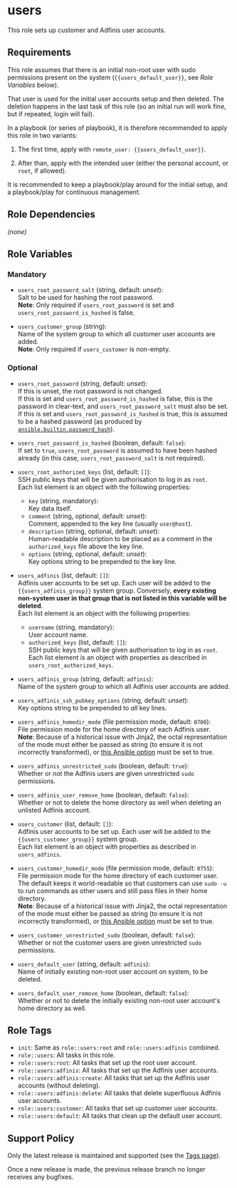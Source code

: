 users
=====

This role sets up customer and Adfinis user accounts.


Requirements
------------

This role assumes that there is an initial non-root user with sudo permissions
present on the system (`{{users_default_user}}`, see *Role Variables* below).

That user is used for the initial user accounts setup and then deleted. The
deletion happens in the last task of this role (so an initial run will work
fine, but if repeated, login will fail).

In a playbook (or series of playbook), it is therefore recommended to apply this
role in two variants:

 1. The first time, apply with `remote_user: {{users_default_user}}`.

 2. After than, apply with the intended user (either the personal account, or
    `root`, if allowed).

It is recommended to keep a playbook/play around for the initial setup, and a
playbook/play for continuous management.


Role Dependencies
-----------------

*(none)*


Role Variables
--------------

### Mandatory

 * `users_root_password_salt` (string, default: *unset*):<br />
   Salt to be used for hashing the root password.<br />
   **Note**: Only required if `users_root_password` is set and
   `users_root_password_is_hashed` is false.

 * `users_customer_group` (string):<br />
   Name of the system group to which all customer user accounts are added.<br />
   **Note**: Only required if `users_customer` is non-empty.

### Optional

 * `users_root_password` (string, default: *unset*):<br />
   If this is unset, the root password is not changed.<br />
   If this is set and `users_root_password_is_hashed` is false, this is the
   password in clear-text, and `users_root_password_salt` must also be set.<br
   />
   If this is set and `users_root_password_is_hashed` is true, this is assumed
   to be a hashed password (as produced by
   [`ansible.builtin.password_hash`][ansible:filter:password_hash]).

 * `users_root_password_is_hashed` (boolean, default: `false`):<br />
   If set to `true`, `users_root_password` is assumed to have been hashed
   already (in this case, `users_root_password_salt` is not required).

 * `users_root_authorized_keys` (list, default: `[]`):<br />
   SSH public keys that will be given authorisation to log in as `root`.<br />
   Each list element is an object with the following properties:
    - `key` (string, mandatory):<br />
      Key data itself.
    - `comment` (string, optional, default: *unset*):<br />
      Comment, appended to the key line (usually `user@host`).
    - `description` (string, optional, default: *unset*):<br />
      Human-readable description to be placed as a comment in the
      `authorized_keys` file above the key line.
    - `options` (string, optional, default: *unset*):<br />
      Key options string to be prepended to the key line.

 * `users_adfinis` (list, default: `[]`):<br />
   Adfinis user accounts to be set up. Each user will be added to the
   `{{users_adfinis_group}}` system group. Conversely, **every existing
   non-system user in that group that is not listed in this variable will be
   deleted**.<br />
   Each list element is an object with the following properties:
    - `username` (string, mandatory):<br />
      User account name.
    - `authorized_keys` (list, default: `[]`):<br />
      SSH public keys that will be given authorisation to log in as `root`.<br
      />
      Each list element is an object with properties as described in
      `users_root_authorized_keys`.

 * `users_adfinis_group` (string, default: `adfinis`):<br />
   Name of the system group to which all Adfinis user accounts are added.

 * `users_adfinis_ssh_pubkey_options` (string, default: *unset*):<br />
   Key options string to be prepended to *all* key lines.

 * `users_adfinis_homedir_mode` (file permission mode, default: `0700`):<br />
   File permission mode for the home directory of each Adfinis user.<br />
   **Note**: Because of a historical issue with Jinja2, the octal representation
   of the mode must either be passed as string (to ensure it is not incorrectly
   transformed), or [this Ansible option][ansible:vars:default_jinja2_native]
   must be set to true.

 * `users_adfinis_unrestricted_sudo` (boolean, default: `true`):<br />
   Whether or not the Adfinis users are given unrestricted `sudo` permissions.

 * `users_adfinis_user_remove_home` (boolean, default: `false`):<br />
   Whether or not to delete the home directory as well when deleting an unlisted
   Adfinis account.

 * `users_customer` (list, default: `[]`):<br />
   Adfinis user accounts to be set up. Each user will be added to the
   `{{users_customer_group}}` system group.<br />
   Each list element is an object with properties as described in
   `users_adfinis`.

 * `users_customer_homedir_mode` (file permission mode, default: `0755`):<br />
   File permission mode for the home directory of each customer user.<br />
   The default keeps it world-readable so that customers can use `sudo -u` to
   run commands as other users and still pass files in their home directory.<br
   />
   **Note**: Because of a historical issue with Jinja2, the octal representation
   of the mode must either be passed as string (to ensure it is not incorrectly
   transformed), or [this Ansible option][ansible:vars:default_jinja2_native]
   must be set to true.

 * `users_customer_unrestricted_sudo` (boolean, default: `false`):<br />
   Whether or not the customer users are given unrestricted `sudo` permissions.

 * `users_default_user` (string, default: `adfinis`):<br />
   Name of initially existing non-root user account on system, to be deleted.

 * `users_default_user_remove_home` (boolean, default: `false`):<br />
   Whether or not to delete the initially existing non-root user account's
   home directory as well.


Role Tags
---------

 * `init`: Same as `role::users:root` and `role::users:adfinis` combined.
 * `role::users`: All tasks in this role.
 * `role::users:root`: All tasks that set up the root user account.
 * `role::users:adfinis`: All tasks that set up the Adfinis user accounts.
 * `role::users:adfinis:create`: All tasks that set up the Adfinis user accounts
   (without deleting).
 * `role::users:adfinis:delete`: All tasks that delete superfluous Adfinis
   user accounts.
 * `role::users:customer`: All tasks that set up customer user accounts.
 * `role::users:default`: All tasks that clean up the default user account.


Support Policy
--------------

Only the latest release is maintained and supported (see the [Tags
page](https://github.com/adfinis/ansible-role-users/tags)).

Once a new release is made, the previous release branch no longer receives any
bugfixes.


[ansible:vars:default_jinja2_native]: https://docs.ansible.com/ansible/latest/reference_appendices/config.html#default-jinja2-native
[ansible:filter:password_hash]: https://docs.ansible.com/ansible/latest/collections/ansible/builtin/password_hash_filter.html
